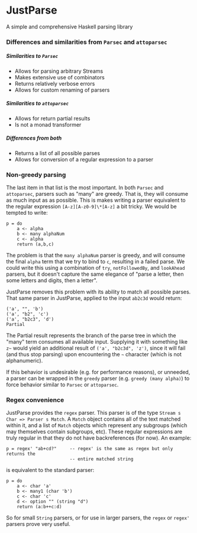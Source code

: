 # JustParse

A simple and comprehensive Haskell parsing library

### Differences and similarities from `Parsec` and `attoparsec`

##### Similarities to `Parsec`
* Allows for parsing arbitrary Streams 
* Makes extensive use of combinators
* Returns relatively verbose errors
* Allows for custom renaming of parsers

##### Similarities to `attoparsec`
* Allows for return partial results
* Is not a monad transformer 

##### Differences from both
* Returns a list of all possible parses
* Allows for conversion of a regular expression to a parser 

### Non-greedy parsing

The last item in that list is the most important. In both `Parsec` and `attoparsec`, 
parsers such as "many" are greedy. That is, they will consume as much input as
as possible. This is makes writing a parser equivalent to the regular expression
`[A-z][A-z0-9]\*[A-z]` a bit tricky. We would be tempted to write:

    p = do
        a <- alpha
        b <- many alphaNum
        c <- alpha
        return (a,b,c)

The problem is that the `many alphaNum` parser is greedy, and will consume the 
final `alpha` term that we try to bind to `c`, resulting in a failed parse. We could
write this using a combination of `try`, `notFollowedBy`, and `lookAhead` parsers, 
but it doesn't capture the same elegance of "parse a letter, then some letters and 
digits, then a letter". 

JustParse removes this problem with its ability to match all possible parses. That
same parser in JustParse, applied to the input `ab2c3d` would return:

    ('a', "", 'b')
    ('a', "b2", 'c')
    ('a', "b2c3", 'd')
    Partial

The Partial result represents the branch of the parse tree in which the "many" term
consumes all available input. Supplying it with something like `z~` would yield an
additional result of `('a', "b2c3d", 'z')`, since it will fail (and thus stop parsing)
upon encountering the `~` character (which is not alphanumeric).

If this behavior is undesirable (e.g. for performance reasons), or unneeded, a 
parser can be wrapped in the `greedy` parser (e.g. `greedy (many alpha)`) to force
behavior similar to `Parsec` or `attoparsec`.

### Regex convenience

JustParse provides the `regex` parser. This parser is of the type 
`Stream s Char => Parser s Match`. A `Match` object contains all of the text matched 
within it, and a list of `Match` objects which represent any subgroups (which may 
themselves contain subgroups, etc). These regular expressions are truly regular in
that they do not have backreferences (for now). An example:

    p = regex' "ab+cd?"     -- regex' is the same as regex but only returns the 
                            -- entire matched string

is equivalent to the standard parser:

    p = do
        a <- char 'a'
        b <- many1 (char 'b')
        c <- char 'c'
        d <- option "" (string "d")
        return (a:b++c:d)
       
So for small `String` parsers, or for use in larger parsers, the `regex` or `regex'`
parsers prove very useful.
